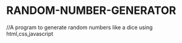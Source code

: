 # RANDOM-NUMBER-GENERATOR
//A program to generate random numbers like a dice using html,css,javascript
